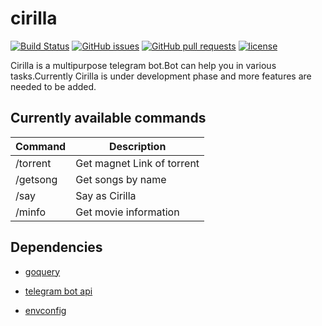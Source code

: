 # cirilla
[![Build Status](https://travis-ci.org/Sreyas-Sreelal/cirilla.svg?branch=master)](https://travis-ci.org/Sreyas-Sreelal/cirilla) [![GitHub issues](https://img.shields.io/github/issues/Sreyas-Sreelal/Cirilla.svg)]() [![GitHub pull requests](https://img.shields.io/github/issues-pr-raw/sreyas-sreelal/Cirilla.svg)]() [![license](https://img.shields.io/github/license/sreyas-sreelal/Cirilla.svg)]()

Cirilla is a multipurpose telegram bot.Bot can help you in various tasks.Currently Cirilla is under development phase and more features are needed to be added.

## Currently available commands
|Command|Description  |
|--|--|
|/torrent|Get magnet Link of torrent
|/getsong|Get songs by name
|/say|Say as Cirilla
|/minfo|Get movie information
 

## Dependencies

* [goquery](https://www.github.com/PuerkitoBio/goquery) 

* [telegram bot api](https://gopkg.in/telegram-bot-api.v4)

* [envconfig](https://www.github.com/kelseyhightower/envconfig)